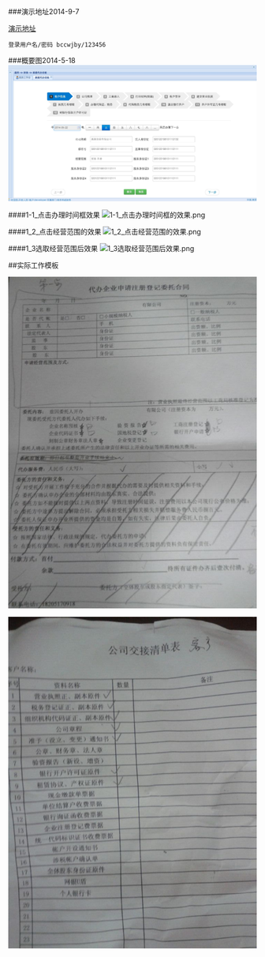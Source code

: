###演示地址2014-9-7

[演示地址](http://69.163.40.157:8080/pms/login.do?reqCode=init)

	登录用户名/密码 bccwjby/123456

###概要图2014-5-18
![新增页面效果图](pic/0518.jpg)


####1-1_点击办理时间框效果
![1-1_点击办理时间框的效果.png](http://33.media.tumblr.com/91263a3e27d5b45756a56d50ad66a9fb/tumblr_nbk7wfSPpQ1sbcvr8o1_1280.png)

####1_2_点击经营范围的效果
![1_2_点击经营范围的效果.png](https://38.media.tumblr.com/b2fecd7893527d3010b3e35d693b738a/tumblr_nbk7xswYSU1sbcvr8o1_1280.png)


####1_3选取经营范围后效果
![1_3选取经营范围后效果.png](https://38.media.tumblr.com/66d096d609f7de17536238508e475611/tumblr_nbk7ywF6Ax1sbcvr8o1_1280.png)

##实际工作模板

![委托合同](pic/0525.jpg)

![交接清单](pic/jjqd.jpg)
